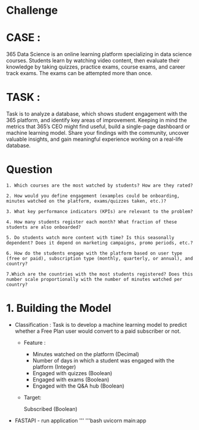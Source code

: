 # Challenge

# CASE : 
365 Data Science is an online learning platform specializing in data science courses. Students learn by watching video content, then evaluate their knowledge by taking quizzes, practice exams, course exams, and career track exams. The exams can be attempted more than once.

# TASK :
 Task is to analyze a database, which shows student engagement with the 365 platform, and identify key areas of improvement. Keeping in mind the metrics that 365’s CEO might find useful, build a single-page dashboard or machine learning model. Share your findings with the community, uncover valuable insights, and gain meaningful experience working on a real-life database.

# Question

    1. Which courses are the most watched by students? How are they rated?
    
    2. How would you define engagement (examples could be onboarding, minutes watched on the platform, exams/quizzes taken, etc.)?
    
    3. What key performance indicators (KPIs) are relevant to the problem?
    
    4. How many students register each month? What fraction of these students are also onboarded?
    
    5. Do students watch more content with time? Is this seasonally dependent? Does it depend on marketing campaigns, promo periods, etc.?
    
    6. How do the students engage with the platform based on user type (free or paid), subscription type (monthly, quarterly, or annual), and country?
    
    7.Which are the countries with the most students registered? Does this number scale proportionally with the number of minutes watched per country?

# 1. Building the Model 

- Classification : Task is to develop a machine learning model to predict whether a Free Plan user would convert to a paid subscriber or not.
    
    - Feature : 
        - Minutes watched on the platform (Decimal)
        - Number of days in which a student was engaged with the platform (Integer)
        - Engaged with quizzes (Boolean)
        - Engaged with exams (Boolean)
        - Engaged with the Q&A hub (Boolean)

    - Target:

        Subscribed (Boolean)

- FASTAPI - run application
''' '''bash uvicorn main:app